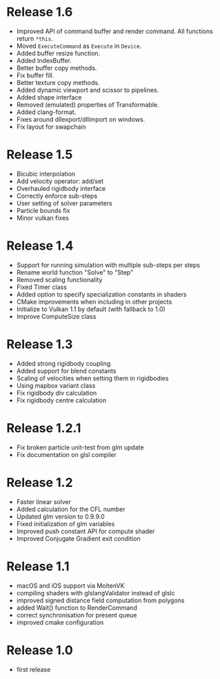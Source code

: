 # Release 1.6

* Improved API of command buffer and render command. All functions return `*this`.
* Moved `ExecuteCommand` as `Execute` in `Device`.
* Added buffer resize function.
* Added IndexBuffer.
* Better buffer copy methods.
* Fix buffer fill.
* Better texture copy methods.
* Added dynamic viewport and scissor to pipelines.
* Added shape interface
* Removed (emulated) properties of Transformable.
* Added clang-format.
* Fixes around dllexport/dllimport on windows.
* Fix layout for swapchain

# Release 1.5

* Bicubic interpolation
* Add velocity operator: add/set
* Overhauled rigidbody interface
* Correctly enforce sub-steps
* User setting of solver parameters
* Particle bounds fix
* Minor vulkan fixes

# Release 1.4

* Support for running simulation with multiple sub-steps per steps
* Rename world function "Solve" to "Step"
* Removed scaling functionality
* Fixed Timer class
* Added option to specify specialization constants in shaders
* CMake improvements when including in other projects
* Initialize to Vulkan 1.1 by default (with fallback to 1.0)
* Improve ComputeSize class

# Release 1.3

* Added strong rigidbody coupling
* Added support for blend constants
* Scaling of velocities when setting them in rigidbodies
* Using mapbox variant class
* Fix rigidbody div calculation
* Fix rigidbody centre calculation

# Release 1.2.1

* Fix broken particle unit-test from glm update
* Fix documentation on glsl compiler

# Release 1.2

* Faster linear solver
* Added calculation for the CFL number
* Updated glm version to 0.9.9.0
* Fixed initialization of glm variables
* Improved push constant API for compute shader
* Improved Conjugate Gradient exit condition

# Release 1.1

* macOS and iOS support via MoltenVK
* compiling shaders with glslangValidator instead of glslc
* improved signed distance field computation from polygons
* added Wait() function to RenderCommand
* correct synchronisation for present queue
* improved cmake configuration

# Release 1.0

* first release